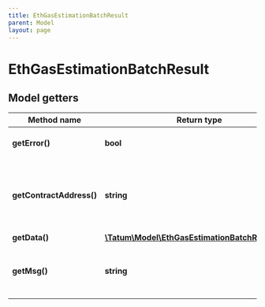 ```yaml
---
title: EthGasEstimationBatchResult
parent: Model
layout: page
---
```


# EthGasEstimationBatchResult

## Model getters

Method name | Return type | Description | Notes
------------ | ------------- | ------------- | -------------
**getError()** | **bool** | If estimation succeeded. | ex.: `false`
**getContractAddress()** | **string** | Contract address of ERC20 token, if transaction is ERC20 token | ex.: `0x687422eEA2cB73B5d3e242bA5456b782919AFc85` [optional]
**getData()** | [**\Tatum\Model\EthGasEstimationBatchResultData**](../EthGasEstimationBatchResultData) |  | ex.: `null` [optional]
**getMsg()** | **string** | Error message. Present only if error - true. | ex.: `Provided address 0xt16360210b423d3a5205923d6e64a2d142d9f426 is invalid, the capitalization checksum test failed, or it&#39;s an indirect IBAN address which can&#39;t be converted.` [optional]

